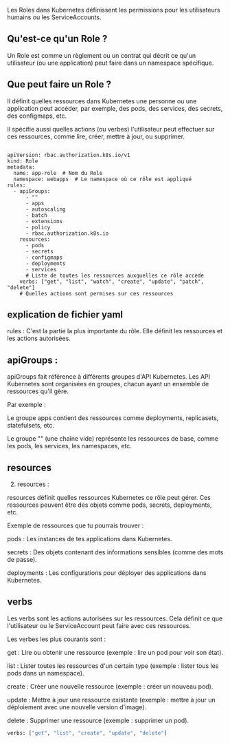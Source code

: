 Les Roles dans Kubernetes définissent les permissions pour les utilisateurs humains ou les ServiceAccounts.

## Qu'est-ce qu'un Role ?

Un Role est comme un règlement ou un contrat qui décrit ce qu'un utilisateur (ou une application) peut faire dans un namespace spécifique.

## Que peut faire un Role ?

Il définit quelles ressources dans Kubernetes une personne ou une application peut accéder, par exemple, des pods, des services, des secrets, des configmaps, etc.

Il spécifie aussi quelles actions (ou verbes) l'utilisateur peut effectuer sur ces ressources, comme lire, créer, mettre à jour, ou supprimer.

`````

apiVersion: rbac.authorization.k8s.io/v1
kind: Role
metadata:
  name: app-role  # Nom du Role
  namespace: webapps  # Le namespace où ce rôle est appliqué
rules:
  - apiGroups:
      - ""
      - apps
      - autoscaling
      - batch
      - extensions
      - policy
      - rbac.authorization.k8s.io
    resources:
      - pods
      - secrets
      - configmaps
      - deployments
      - services
      # Liste de toutes les ressources auxquelles ce rôle accède
    verbs: ["get", "list", "watch", "create", "update", "patch", "delete"]
    # Quelles actions sont permises sur ces ressources

``````

## explication de fichier yaml 

rules :   C'est la partie la plus importante du rôle. Elle définit les ressources et les actions autorisées.

## apiGroups :
 
 apiGroups fait référence à différents groupes d'API Kubernetes. Les API Kubernetes sont organisées en groupes, chacun ayant un ensemble de ressources qu'il gère.

Par exemple :

Le groupe apps contient des ressources comme deployments, replicasets, statefulsets, etc.

Le groupe "" (une chaîne vide) représente les ressources de base, comme les pods, les services, les namespaces, etc.


## resources 

2. resources :

resources définit quelles ressources Kubernetes ce rôle peut gérer. Ces ressources peuvent être des objets comme pods, secrets, deployments, etc.

Exemple de ressources que tu pourrais trouver :

pods : Les instances de tes applications dans Kubernetes.

secrets : Des objets contenant des informations sensibles (comme des mots de passe).

deployments : Les configurations pour déployer des applications dans Kubernetes.

## verbs 

Les verbs sont les actions autorisées sur les ressources. Cela définit ce que l'utilisateur ou le ServiceAccount peut faire avec ces ressources.

Les verbes les plus courants sont :

get : Lire ou obtenir une ressource (exemple : lire un pod pour voir son état).

list : Lister toutes les ressources d'un certain type (exemple : lister tous les pods dans un namespace).

create : Créer une nouvelle ressource (exemple : créer un nouveau pod).

update : Mettre à jour une ressource existante (exemple : mettre à jour un déploiement avec une nouvelle version d'image).

delete : Supprimer une ressource (exemple : supprimer un pod).

```` bash
verbs: ["get", "list", "create", "update", "delete"]
````
